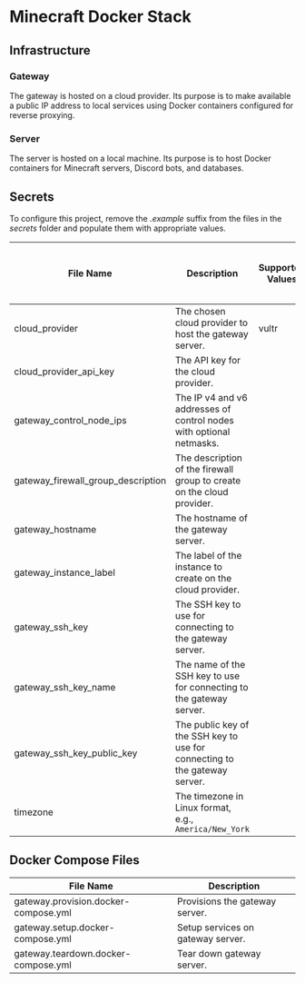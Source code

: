 # Minecraft Docker Stack

## Infrastructure

### Gateway

The gateway is hosted on a cloud provider. Its purpose is to make available a
public IP address to local services using Docker containers configured for
reverse proxying.

### Server

The server is hosted on a local machine. Its purpose is to host Docker
containers for Minecraft servers, Discord bots, and databases.

## Secrets

To configure this project, remove the _.example_ suffix from the files in the
_secrets_ folder and populate them with appropriate values.

| File Name                          | Description                                                                | Supported Values | Must Be Unique on Cloud Provider |
| ---------------------------------- | -------------------------------------------------------------------------- | ---------------- | -------------------------------- |
| cloud_provider                     | The chosen cloud provider to host the gateway server.                      | vultr            |                                  |
| cloud_provider_api_key             | The API key for the cloud provider.                                        |                  |                                  |
| gateway_control_node_ips           | The IP v4 and v6 addresses of control nodes with optional netmasks.        |                  |                                  |
| gateway_firewall_group_description | The description of the firewall group to create on the cloud provider.     |                  | True                             |
| gateway_hostname                   | The hostname of the gateway server.                                        |                  |                                  |
| gateway_instance_label             | The label of the instance to create on the cloud provider.                 |                  | True                             |
| gateway_ssh_key                    | The SSH key to use for connecting to the gateway server.                   |                  |                                  |
| gateway_ssh_key_name               | The name of the SSH key to use for connecting to the gateway server.       |                  | True                             |
| gateway_ssh_key_public_key         | The public key of the SSH key to use for connecting to the gateway server. |                  |                                  |
| timezone                           | The timezone in Linux format, e.g., `America/New_York`                     |                  |                                  |

## Docker Compose Files

| File Name                            | Description                       |
| ------------------------------------ | --------------------------------- |
| gateway.provision.docker-compose.yml | Provisions the gateway server.    |
| gateway.setup.docker-compose.yml     | Setup services on gateway server. |
| gateway.teardown.docker-compose.yml  | Tear down gateway server.         |
